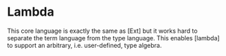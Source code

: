 Lambda
======

This core language is exactly the same as [Ext] but it works hard to separate
the term language from the type language. This enables [lambda] to support an
arbitrary, i.e. user-defined, type algebra.